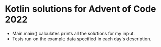 # Kotlin solutions for Advent of Code 2022

* Main.main() calculates prints all the solutions for my input.
* Tests run on the example data specified in each day's description.
